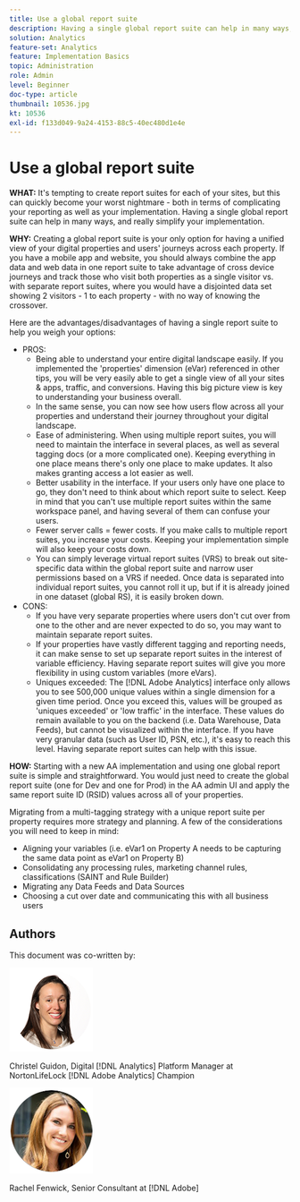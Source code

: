 ```yaml
---
title: Use a global report suite
description: Having a single global report suite can help in many ways, and really simplify your implementation.
solution: Analytics
feature-set: Analytics
feature: Implementation Basics
topic: Administration
role: Admin
level: Beginner
doc-type: article
thumbnail: 10536.jpg
kt: 10536
exl-id: f133d049-9a24-4153-88c5-40ec480d1e4e
---
```

# Use a global report suite

**WHAT:** It's tempting to create report suites for each of your sites, but this can quickly become your worst nightmare - both in terms of complicating your reporting as well as your implementation. Having a single global report suite can help in many ways, and really simplify your implementation. 

**WHY:** Creating a global report suite is your only option for having a unified view of your digital properties and users' journeys across each property. If you have a mobile app and website, you should always combine the app data and web data in one report suite to take advantage of cross device journeys and track those who visit both properties as a single visitor vs. with separate report suites, where you would have a disjointed data set showing 2 visitors - 1 to each property - with no way of knowing the crossover. 

Here are the advantages/disadvantages of having a single report suite to help you weigh your options:

* PROS:
    * Being able to understand your entire digital landscape easily. If you implemented the 'properties' dimension (eVar) referenced in other tips, you will be very easily able to get a single view of all your sites & apps, traffic, and conversions. Having this big picture view is key to understanding your business overall.
    * In the same sense, you can now see how users flow across all your properties and understand their journey throughout your digital landscape.
    * Ease of administering. When using multiple report suites, you will need to maintain the interface in several places, as well as several tagging docs (or a more complicated one). Keeping everything in one place means there's only one place to make updates. It also makes granting access a lot easier as well.
    * Better usability in the interface. If your users only have one place to go, they don't need to think about which report suite to select. Keep in mind that you can't use multiple report suites within the same workspace panel, and having several of them can confuse your users.
    * Fewer server calls = fewer costs. If you make calls to multiple report suites, you increase your costs. Keeping your implementation simple will also keep your costs down.
    * You can simply leverage virtual report suites (VRS) to break out site-specific data within the global report suite and narrow user permissions based on a VRS if needed. Once data is separated into individual report suites, you cannot roll it up, but if it is already joined in one dataset (global RS), it is easily broken down.
* CONS:
    * If you have very separate properties where users don't cut over from one to the other and are never expected to do so, you may want to maintain separate report suites. 
    * If your properties have vastly different tagging and reporting needs, it can make sense to set up separate report suites in the interest of variable efficiency. Having separate report suites will give you more flexibility in using custom variables (more eVars).
    * Uniques exceeded: The [!DNL Adobe Analytics] interface only allows you to see 500,000 unique values within a single dimension for a given time period. Once you exceed this, values will be grouped as 'uniques exceeded' or 'low traffic' in the interface. These values do remain available to you on the backend (i.e. Data Warehouse, Data Feeds), but cannot be visualized within the interface. If you have very granular data (such as User ID, PSN, etc.), it's easy to reach this level. Having separate report suites can help with this issue.

**HOW:** Starting with a new AA implementation and using one global report suite is simple and straightforward. You would just need to create the global report suite (one for Dev and one for Prod) in the AA admin UI and apply the same report suite ID (RSID) values across all of your properties. 

Migrating from a multi-tagging strategy with a unique report suite per property requires more strategy and planning. A few of the considerations you will need to keep in mind:

* Aligning your variables (i.e. eVar1 on Property A needs to be capturing the same data point as eVar1 on Property B)
* Consolidating any processing rules, marketing channel rules, classifications (SAINT and Rule Builder)
* Migrating any Data Feeds and Data Sources 
* Choosing a cut over date and communicating this with all business users 

## Authors

This document was co-written by:

![Christel Guidon](assets/Christel-Headshot-150.png)

Christel Guidon, Digital [!DNL Analytics] Platform Manager at NortonLifeLock
[!DNL Adobe Analytics] Champion

![Rachel Fenwick](assets/Rachel-Fenwick-150.png)

Rachel Fenwick, Senior Consultant at [!DNL Adobe]
